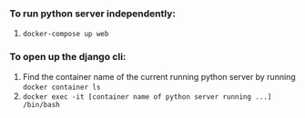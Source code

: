 ### To run python server independently:
1. `docker-compose up web`

### To open up the django cli:
1. Find the container name of the current running python server by running `docker container ls`
2. `docker exec -it [container name of python server running ...] /bin/bash`
